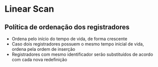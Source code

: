 # Linear Scan

## Política de ordenação dos registradores
* Ordena pelo início do tempo de vida, de forma crescente
* Caso dois registradores possuem o mesmo tempo inicial de vida, ordena pela ordem de inserção
* Registradores com mesmo identificador serão substituídos de acordo com cada nova redefinição